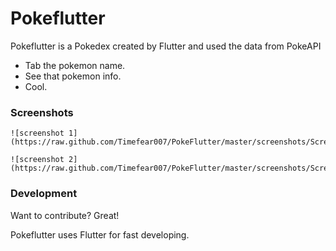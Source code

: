 # Pokeflutter

Pokeflutter is a Pokedex created by Flutter and used the data from PokeAPI

  - Tab the pokemon name.
  - See that pokemon info.
  - Cool.

### Screenshots
    ![screenshot 1](https://raw.github.com/Timefear007/PokeFlutter/master/screenshots/Screenshot_1.jpg)

    ![screenshot 2](https://raw.github.com/Timefear007/PokeFlutter/master/screenshots/Screenshot_2.jpg)

### Development

Want to contribute? Great!

Pokeflutter uses Flutter for fast developing.
